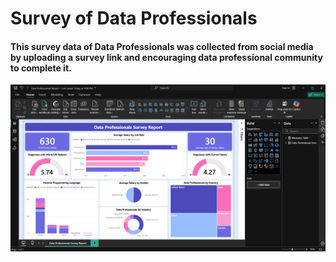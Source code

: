 # Survey of Data Professionals

#### This survey data of Data Professionals was collected from social media by uploading a survey link and encouraging data professional community to complete it. 

![Data Professionals Survey Dashboard image](https://github.com/aparna-kiran/survey-of-data-professionals/blob/main/DataProfessionalsSurveyDashboard.png "Data Professionals Survey Dashboard")
